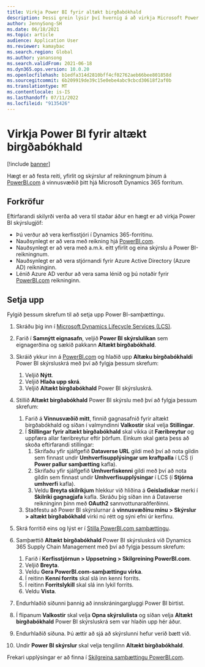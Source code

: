 ```yaml
---
title: Virkja Power BI fyrir altækt birgðabókhald
description: Þessi grein lýsir því hvernig á að virkja Microsoft Power BI fyrir alþjóðlegt birgðabókhald.
author: JennySong-SH
ms.date: 06/18/2021
ms.topic: article
audience: Application User
ms.reviewer: kamaybac
ms.search.region: Global
ms.author: yanansong
ms.search.validFrom: 2021-06-18
ms.dyn365.ops.version: 10.0.20
ms.openlocfilehash: b1edfa314d2810bff4cf02762aeb66bee801858d
ms.sourcegitcommit: 6b209919de39c15e0ebe4abc9cbcd30618f2af0b
ms.translationtype: MT
ms.contentlocale: is-IS
ms.lasthandoff: 07/11/2022
ms.locfileid: "9135426"
---
```

# <a name="enable-power-bi-for-global-inventory-accounting"></a>Virkja Power BI fyrir altækt birgðabókhald

[!include [banner](../includes/banner.md)]

Hægt er að festa reiti, yfirlit og skýrslur af reikningnum þínum á [PowerBI.com](https://powerbi.com/) á vinnusvæðið þitt hjá Microsoft Dynamics 365 forritum.

## <a name="prerequisites"></a>Forkröfur

Eftirfarandi skilyrði verða að vera til staðar áður en hægt er að virkja Power BI skýrslugjöf:

- Þú verður að vera kerfisstjóri í Dynamics 365-forritinu.
- Nauðsynlegt er að vera með reikning hjá [PowerBI.com](https://powerbi.com/).
- Nauðsynlegt er að vera með a.m.k. eitt yfirlit og eina skýrslu á Power BI-reikningnum.
- Nauðsynlegt er að vera stjórnandi fyrir Azure Active Directory (Azure AD) reikninginn.
- Lénið Azure AD verður að vera sama lénið og þú notaðir fyrir [PowerBI.com](https://powerbi.com/) reikninginn.

## <a name="setup"></a>Setja upp

Fylgið þessum skrefum til að setja upp Power BI-samþættingu.

1. Skráðu þig inn í [Microsoft Dynamics Lifecycle Services (LCS)](https://lcs.dynamics.com/Logon/Index).
1. Farið í **Samnýtt eignasafn**, veljið **Power BI skýrslulíkan** sem eignagerðina og sækið pakkann **Altækt birgðabókhald**. 
1. Skráið ykkur inn á [PowerBI.com](https://app.powerbi.com/) og hlaðið upp **Altæku birgðabókhaldi** Power BI skýrsluskrá með því að fylgja þessum skrefum:

    1. Veljið **Nýtt**.
    1. Veljið **Hlaða upp skrá**.
    1. Veljið **Altækt birgðabókhald** Power BI skýrsluskrá.

1. Stillið **Altækt birgðabókhald** Power BI skýrslu með því að fylgja þessum skrefum:

    1. Farið á **Vinnusvæðið mitt**, finnið gagnasafnið fyrir altækt birgðabókhald og síðan í valmyndinni **Valkostir** skal velja **Stillingar**.
    1. Í **Stillingar fyrir altækt birgðabókhald** skal víkka út **Færibreytur** og uppfæra allar færibreytur eftir þörfum. Einkum skal gæta þess að skoða eftirfarandi stillingar:
        1. Skrifaðu yfir sjálfgefið **Dataverse URL** gildi með því að nota gildin sem finnast undir **Umhverfisupplýsingar um kraftpalla** í LCS (í **Power pallur samþætting** kafla).
        1. Skrifaðu yfir sjálfgefið **Umhverfiskenni** gildi með því að nota gildin sem finnast undir **Umhverfisupplýsingar** í LCS (í **Stjórna umhverfi** kafla).
        1. Veldu **Breyta skilríkjum** hlekkur við hliðina á **Geisladiskar** merki í **Skilríki gagnagjafa** kafla. Skráðu þig síðan inn á Dataverse reikninginn þinn með **OAuth2** sannvottunaraðferðinni.
    1. Staðfestu að Power BI skýrslurnar á **vinnusvæðinu mínu \> Skýrslur \> altækt birgðabókhald** virki nú rétt og sýni efni úr kerfinu.

1. Skrá forritið eins og lýst er í [Stilla PowerBI.com samþættingu](../../fin-ops-core/dev-itpro/analytics/configure-power-bi-integration.md#registration-process).
1. Samþættið **Altækt birgðabókhald** Power BI skýrsluskrá við Dynamics 365 Supply Chain Management með því að fylgja þessum skrefum:

    1. Farið í **Kerfisstjórnun \> Uppsetning \> Skilgreining PowerBI.com**.
    1. Veljið **Breyta**.
    1. Veldu **Gera PowerBI.com-samþættingu virka**.
    1. Í reitinn **Kenni forrits** skal slá inn kenni forrits.
    1. Í reitinn **Forritslykill** skal slá inn lykil forrits.
    1. Veldu **Vista**.

1. Endurhlaðið síðunni þannig að innskráningargluggi Power BI birtist.
1. Í flipanum **Valkostir** skal velja **Opna skýrslulista** og síðan velja **Altækt birgðabókhald** Power BI skýrsluskrá sem var hlaðin upp hér áður.
1. Endurhlaðið síðuna. Þú ættir að sjá að skýrslunni hefur verið bætt við.
1. Undir **Power BI skýrslur** skal velja tengilinn **Altækt birgðabókhald**.

Frekari upplýsingar er að finna í [Skilgreina samþættingu PowerBI.com](../../fin-ops-core/dev-itpro/analytics/configure-power-bi-integration.md).
